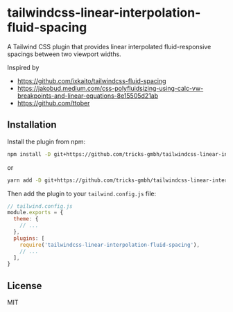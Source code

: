 # tailwindcss-linear-interpolation-fluid-spacing

A Tailwind CSS plugin that provides linear interpolated fluid-responsive spacings between two viewport widths.

Inspired by
* https://github.com/ixkaito/tailwindcss-fluid-spacing
* https://jakobud.medium.com/css-polyfluidsizing-using-calc-vw-breakpoints-and-linear-equations-8e15505d21ab
* https://github.com/ttober

## Installation

Install the plugin from npm:

```sh
npm install -D git+https://github.com/tricks-gmbh/tailwindcss-linear-interpolation-fluid-spacing
```
or
```sh
yarn add -D git+https://github.com/tricks-gmbh/tailwindcss-linear-interpolation-fluid-spacing
```

Then add the plugin to your `tailwind.config.js` file:

```js
// tailwind.config.js
module.exports = {
  theme: {
    // ...
  },
  plugins: [
    require('tailwindcss-linear-interpolation-fluid-spacing'),
    // ...
  ],
}
```

## License

MIT
